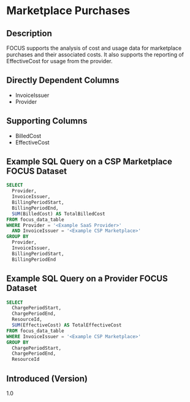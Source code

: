 # Marketplace Purchases

## Description

FOCUS supports the analysis of cost and usage data for marketplace purchases and their associated costs. It also supports the reporting of EffectiveCost for usage from the provider.  

## Directly Dependent Columns

* InvoiceIssuer
* Provider

## Supporting Columns

* BilledCost
* EffectiveCost

## Example SQL Query on a CSP Marketplace FOCUS Dataset

```sql
SELECT
  Provider,
  InvoiceIssuer,
  BillingPeriodStart,
  BillingPeriodEnd,
  SUM(BilledCost) AS TotalBilledCost
FROM focus_data_table
WHERE Provider = '<Example SaaS Provider>'
  AND InvoiceIssuer = '<Example CSP Marketplace>'
GROUP BY
  Provider,
  InvoiceIssuer,
  BillingPeriodStart,
  BillingPeriodEnd
``` 

## Example SQL Query on a Provider FOCUS Dataset

```sql
SELECT
  ChargePeriodStart,
  ChargePeriodEnd,
  ResourceId,
  SUM(EffectiveCost) AS TotalEffectiveCost
FROM focus_data_table
WHERE InvoiceIssuer = '<Example CSP Marketplace>'
GROUP BY
  ChargePeriodStart,
  ChargePeriodEnd,
  ResourceId
``` 

## Introduced (Version)

1.0
